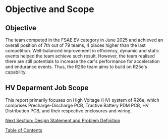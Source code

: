# Objective and Scope

## Objective
The team competed in the FSAE EV category in June 2025 and achieved an overall position of 7th out of 79 teams, 4 places higher than the last competition. Well-balanced improvement in efficiency, dynamic and static events helped the team achieve such result. However, the team realised there are still potentials to increase the car's performance for acceleration and endurance events. Thus, the R26e team aims to build on R25e's capability.

## HV Deparment Job Scope
This report primarily focuses on High Voltage (HV) system of R26e, which comprises Precharge-Discharge PCB, Tractive Battery PDM PCB, HV Distribution PCB, and their respective enclosures and wiring.  

[Next Section: Design Statement and Problem Definition](design-statement-and-problem-definition.md)  

[Table of Contents](https://bosung91.github.io/FSAE-High-Voltage-System-Design-and-Optimization/#table-of-contents)  